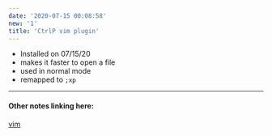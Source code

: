 ```yaml
---
date: '2020-07-15 00:08:58'
new: '1'
title: 'CtrlP vim plugin'
---
```

* Installed on 07/15/20 
* makes it faster to open a file
* used in normal mode
* remapped to `;xp`

---
#### Other notes linking here:

[vim](/vim)
